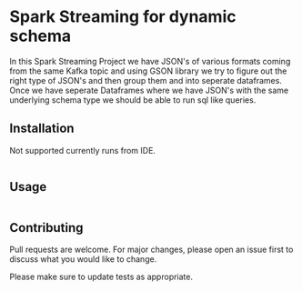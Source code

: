 # Spark Streaming for dynamic schema

In this Spark Streaming Project we have  JSON's of various formats coming from the same Kafka topic and using GSON library we try to figure out the right type of JSON's and then group them and into seperate dataframes. Once we have seperate Dataframes where we have JSON's with the same underlying schema type we should be able to run sql like queries.
## Installation

Not supported currently runs from IDE.

```bash

```

## Usage

```java

```

## Contributing
Pull requests are welcome. For major changes, please open an issue first to discuss what you would like to change.

Please make sure to update tests as appropriate.